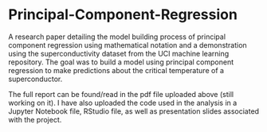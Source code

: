 # Principal-Component-Regression
A research paper detailing the model building process of principal component regression using mathematical notation and a demonstration using the superconductivity dataset from the UCI machine learning repository.  The goal was to build a model using principal component regression to make predictions about the critical temperature of a superconductor.

The full report can be found/read in the pdf file uploaded above (still working on it).  I have also uploaded the code used in the analysis in a Jupyter Notebook file, RStudio file, as well as presentation slides associated with the project.
